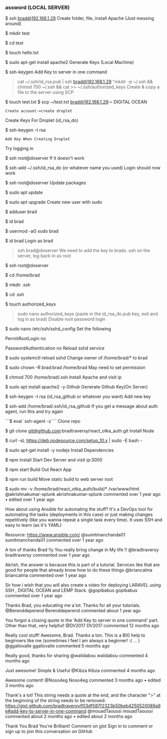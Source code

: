 ### assword (LOCAL SERVER)

$ ssh brad@192.168.1.29
Create folder, file, install Apache (Just messing around)

$ mkdir test

$ cd test

$ touch hello.txt

$ sudo apt-get install apache2
Generate Keys (Local Machine)

$ ssh-keygen
Add Key to server in one command

> cat ~/.ssh/id_rsa.pub | ssh brad@192.168.1.29 "mkdir -p ~/.ssh && chmod 700 ~/.ssh && cat >> ~/.ssh/authorized_keys
Create & copy a file to the server using SCP

$ touch test.txt $ scp ~/test.txt brad@192.168.1.29:~
DIGITAL OCEAN

    Create account->create droplet

Create Keys For Droplet (id_rsa_do)

$ ssh-keygen -t rsa

    Add Key When Creating Droplet

Try logging in

$ ssh root@doserver
If it doesn't work

$ ssh-add ~/.ssh/id_rsa_do (or whatever name you used)
Login should now work

$ ssh root@doserver
Update packages

$ sudo apt update

$ sudo apt upgrade
Create new user with sudo

$ adduser brad

$ id brad

$ usermod -aG sudo brad

$ id brad
Login as brad

> ssh brad@doserver
We need to add the key to brads .ssh on the server, log back in as root

$ ssh root@doserver

$ cd /home/brad

$ mkdir .ssh

$ cd .ssh

$ touch authorized_keys

> sudo nano authorized_keys (paste in the id_rsa_do.pub key, exit and log in as brad)
Disable root password login

$ sudo nano /etc/ssh/sshd_config
Set the following

PermitRootLogin no

PasswordAuthentication no
Reload sshd service

$ sudo systemctl reload sshd
Change owner of /home/brad/* to brad

$ sudo chown -R brad:brad /home/brad
May need to set permission

$ chmod 700 /home/brad/.ssh
Install Apache and visit ip

$ sudo apt install apache2 -y
Github
Generate Github Key(On Server)

$ ssh-keygen -t rsa (id_rsa_github or whatever you want)
Add new key

$ ssh-add /home/brad/.ssh/id_rsa_github
If you get a message about auth agent, run this and try again

```$ eval `ssh-agent -s````
Clone repo

$ git clone git@github.com:bradtraversy/react_otka_auth.git
Install Node

$ curl -sL https://deb.nodesource.com/setup_10.x | sudo -E bash -

$ sudo apt-get install -y nodejs
Install Dependencies

$ npm install
Start Dev Server and visit ip:3000

$ npm start
Build Out React App

$ npm run build
Move static build to web server root

$ sudo mv -v /home/brad/react_otka_auth/build/* /var/www/html
@akrishnakumar-splunk
akrishnakumar-splunk commented over 1 year ago • edited over 1 year ago

How about using Ansible for automating the stuff? It's a DevOps tool for automating the tasks (deployments in this case) or just making changes repetitively (like you wanna repeat a single task every time). It uses SSH and easy to learn (as it's YAML)

Resource: https://www.ansible.com/
@sumitmanchanda01
sumitmanchanda01
commented over 1 year ago

A ton of thanks Brad !!y You really bring change in My life !!
@bradtraversy
bradtraversy
commented over 1 year ago

Akrish, the answer is because this is part of a tutorial. Services like that are good for people that already know how to do these things
@briancalma
briancalma
commented over 1 year ago

Sir how i wish that you will also create a video for deploying LARAVEL using SSH , DIGITAL OCEAN and LEMP Stack.
@gopibabus
gopibabus
commented over 1 year ago

Thanks Brad, you educating me a lot. Thanks for all your tutorials.
@Berenddeperend
Berenddeperend
commented about 1 year ago

You forgot a closing quote in the 'Add Key to server in one command' part. Other than that, very helpful!
@DV2017
DV2017
commented 12 months ago

Really cool stuff! Awesome, Brad. Thanks a ton. This is a BIG help to beginners like me (sometimes I feel I am always a beginner! :( ... )
@ggallovalle
ggallovalle
commented 5 months ago

Really good, thanks for sharing
@walidabou
walidabou
commented 4 months ago

Just awesome! Simple & Useful
@Kibza
Kibza
commented 4 months ago

Awesome content!
@Noso4eg
Noso4eg commented 3 months ago • edited 3 months ago

Thank's a lot!
This string needs a quote at the end, and the character ">" at the beginning of the string needs to be removed:
https://gist.github.com/bradtraversy/f03df587f2323b50beb4250520089a9e#add-key-to-server-in-one-command
@mouadTaoussi
mouadTaoussi commented about 2 months ago • edited about 2 months ago

Thank You Brad You're Brilliant!
Comment on gist
Sign in to comment
or sign up to join this conversation on GitHub

        